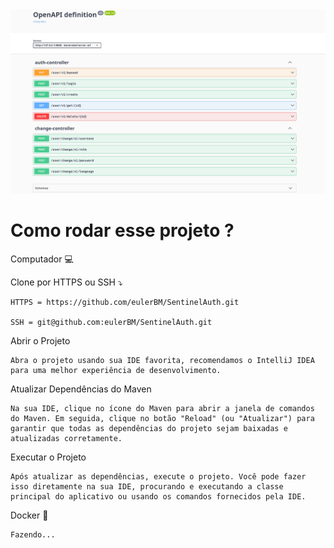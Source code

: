 <img src="readme/image_api.png" alt="Texto Alternativo">

<h1> Como rodar esse projeto ?</h1>

Computador 💻

Clone por HTTPS ou SSH ⤵️

    HTTPS = https://github.com/eulerBM/SentinelAuth.git

    SSH = git@github.com:eulerBM/SentinelAuth.git

Abrir o Projeto

    Abra o projeto usando sua IDE favorita, recomendamos o IntelliJ IDEA para uma melhor experiência de desenvolvimento.

Atualizar Dependências do Maven

    Na sua IDE, clique no ícone do Maven para abrir a janela de comandos do Maven. Em seguida, clique no botão "Reload" (ou "Atualizar") para garantir que todas as dependências do projeto sejam baixadas e atualizadas corretamente.

Executar o Projeto

    Após atualizar as dependências, execute o projeto. Você pode fazer isso diretamente na sua IDE, procurando e executando a classe principal do aplicativo ou usando os comandos fornecidos pela IDE.

Docker 🐋



    Fazendo...
